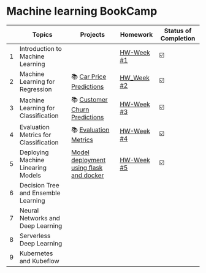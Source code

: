 # Machine learning BookCamp
||Topics|Projects|Homework|Status of Completion|
|--|--|--|--|--|
|1|Introduction to Machine Learning ||[HW-Week #1](https://github.com/madhuri-15/mlbookcamp-homeworks/blob/main/Week1-Introduction/homework%20%231.ipynb)|:ballot_box_with_check:|
|2|Machine Learning for Regression |:books: [Car Price Predictions](https://github.com/madhuri-15/mlbookcamp-homeworks/tree/main/Week2-Regression/Project)|[HW_Week #2](https://github.com/madhuri-15/mlbookcamp-homeworks/blob/main/Week2-Regression/Homework-2/California%20Housing%20Price%20Predictions.ipynb)| :ballot_box_with_check:|
|3|Machine Learning for Classification|:books: [Customer Churn Predictions](https://github.com/madhuri-15/mlbookcamp-homeworks/blob/main/Week3-Classification/Project/ChurnPrediction.ipynb)|[HW-Week #3](https://github.com/madhuri-15/mlbookcamp-homeworks/blob/main/Week3-Classification/Homework-%233/california_housing_prices.ipynb)|:ballot_box_with_check:|
|4|Evaluation Metrics for Classification|:books: [Evaluation Metrics](https://github.com/madhuri-15/mlbookcamp-homeworks/blob/main/Week4-Evaluation%20Metrics/EvaluationMetricsForClassification.ipynb)|[HW-Week #4](https://github.com/madhuri-15/mlbookcamp-homeworks/blob/main/Week4-Evaluation%20Metrics/HomeWork-4/evaluation_metrics.ipynb)|:ballot_box_with_check:|
|5|Deploying Machine Linearing Models|[Model deployment using flask and docker](https://github.com/madhuri-15/mlbookcamp-homeworks/tree/main/Week5-Model%20deployment) |[HW-Week #5](https://github.com/madhuri-15/mlbookcamp-homeworks/tree/main/Week5-Model%20deployment/Homework-%235)|:ballot_box_with_check:|
|6|Decision Tree and Ensemble Learning|
|7|Neural Networks and Deep Learning|
|8|Serverless Deep Learning|
|9|Kubernetes and Kubeflow|

